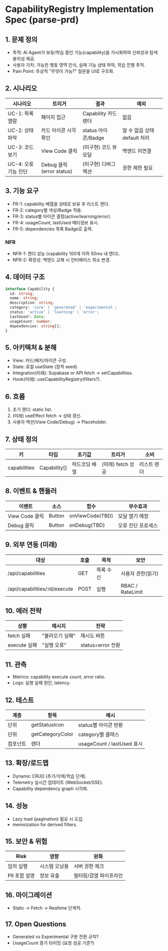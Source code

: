 # CapabilityRegistry Implementation Spec (parse-prd)

## 1. 문제 정의
- 목적: AI Agent가 보유/학습 중인 기능(capability)을 가시화하여 신뢰성과 탐색 용이성 제공.
- 사용자 가치: 가능한 행동 영역 인식, 실패 기능 상태 파악, 학습 진행 추적.
- Pain Point: 추상적 "무엇이 가능?" 질문을 UI로 구조화.

## 2. 시나리오
| 시나리오 | 트리거 | 결과 | 예외 |
|----------|--------|------|------|
| UC-1: 목록 열람 | 페이지 접근 | Capability 카드 렌더 | 없음 |
| UC-2: 상태 파악 | 카드 아이콘 시각 확인 | status 아이콘/Badge | 알 수 없음 상태 default 처리 |
| UC-3: 코드 보기 | View Code 클릭 | (미구현) 코드 뷰 모달 | 백엔드 미연결 |
| UC-4: 오류 기능 진단 | Debug 클릭(error status) | (미구현) 디버그 액션 | 권한 제한 필요 |

## 3. 기능 요구
- FR-1: capability 배열을 상태로 보유 후 리스트 렌더.
- FR-2: category별 색상/Badge 적용.
- FR-3: status별 아이콘 결정(active/learning/error).
- FR-4: usageCount, lastUsed 메타정보 표시.
- FR-5: dependencies 목록 Badge로 출력.

### NFR
- NFR-1: 렌더 성능 (capability 100개 이하 50ms 내 렌더).
- NFR-2: 확장성: 백엔드 교체 시 인터페이스 최소 변경.

## 4. 데이터 구조
```ts
interface Capability {
  id: string;
  name: string;
  description: string;
  category: 'core' | 'generated' | 'experimental';
  status: 'active' | 'learning' | 'error';
  lastUsed?: Date;
  usageCount: number;
  dependencies: string[];
}
```

## 5. 아키텍처 & 분해
- View: 카드/배지/아이콘 구성.
- State: 로컬 useState (정적 seed).
- Integration(미래): Supabase or API fetch → setCapabilities.
- Hook(미래): useCapabilityRegistry(filters?).

## 6. 흐름
1. 초기 렌더: static list.
2. (미래) useEffect fetch → 상태 갱신.
3. 사용자 액션(View Code/Debug) → Placeholder.

## 7. 상태 정의
| 키 | 타입 | 초기값 | 트리거 | 소비 |
|----|------|--------|--------|------|
| capabilities | Capability[] | 하드코딩 배열 | (미래) fetch 성공 | 리스트 렌더 |

## 8. 이벤트 & 핸들러
| 이벤트 | 소스 | 함수 | 부수효과 |
|--------|------|------|-----------|
| View Code 클릭 | Button | onViewCode(TBD) | 모달 열기 예정 |
| Debug 클릭 | Button | onDebug(TBD) | 오류 진단 프로세스 |

## 9. 외부 연동 (미래)
| 대상 | 호출 | 목적 | 보안 |
|------|------|------|------|
| /api/capabilities | GET | 목록 수신 | 사용자 권한(읽기) |
| /api/capabilities/:id/execute | POST | 실행 | RBAC / RateLimit |

## 10. 에러 전략
| 상황 | 메시지 | 전략 |
|------|--------|------|
| fetch 실패 | "불러오기 실패" | 재시도 버튼 |
| execute 실패 | "실행 오류" | status=error 전환 |

## 11. 관측
- Metrics: capability execute count, error ratio.
- Logs: 실행 실패 원인, latency.

## 12. 테스트
| 계층 | 항목 | 예시 |
|------|------|------|
| 단위 | getStatusIcon | status별 아이콘 반환 |
| 단위 | getCategoryColor | category별 클래스 |
| 컴포넌트 | 렌더 | usageCount / lastUsed 표시 |

## 13. 확장/로드맵
- Dynamic CRUD (추가/삭제/학습 단계).
- Telemetry 실시간 업데이트 (WebSocket/SSE).
- Capability dependency graph 시각화.

## 14. 성능
- Lazy load (pagination) 필요 시 도입.
- memoization for derived filters.

## 15. 보안 & 위험
| Risk | 영향 | 완화 |
|------|------|------|
| 임의 실행 | 시스템 오남용 | 서버 권한 체크 |
| PII 포함 설명 | 정보 유출 | 필터링/검열 파이프라인 |

## 16. 마이그레이션
- Static → Fetch → Realtime 단계적.

## 17. Open Questions
- Generated vs Experimental 구분 전환 규칙?
- UsageCount 증가 타이밍 (요청 성공 기준?)
